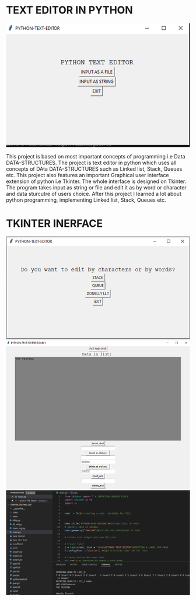 <h1>TEXT EDITOR IN PYTHON</h1>
    <img src="https://github.com/Haider056/DATA-STRUCTURES/blob/main/Capture.PNG" width="650" alt="">
    <p>This project is based on most important concepts of programming i.e Data DATA-STRUCTURES. The project
        is text editor in python which uses all concepts of DAta DATA-STRUCTURES such as Linked list, Stack, 
        Queues etc. This project also features an important Graphical user interface extension of python i.e
        Tkinter. The whole interface is designed on Tkinter. The program takes input as string or file and
        edit it as by word or character and data sturcutre of users choice. After this project I learned a lot
        about python programming, implementing Linked list, Stack, Queues etc.
    </p>
    <h1>TKINTER INERFACE</h1>
    <img src="https://github.com/Haider056/DATA-STRUCTURES/blob/main/Capture1.PNG" width="650" alt="">
    <img src="https://github.com/Haider056/DATA-STRUCTURES/blob/main/Capture2.PNG" width="650" alt="">
    <img src="https://github.com/Haider056/DATA-STRUCTURES/blob/main/capture4.PNG" width="650" alt="">
